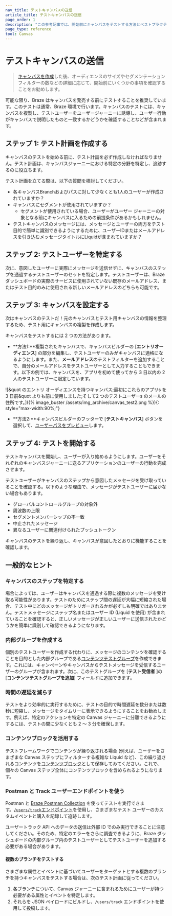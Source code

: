 ```yaml
---
nav_title: テストキャンバスの送信
article_title: テストキャンバスの送信
page_order: 1
description: "この参考記事では、開始前にキャンバスをテストする方法とベストプラクティスを説明します。"
page_type: reference
tool: Canvas
---
```


# テストキャンバスの送信

> [キャンバスを作成]({{site.baseurl}}/user_guide/engagement_tools/canvas/create_a_canvas/create_a_canvas/)した後、オーディエンスのサイズやセグメンテーションフィルターの数などの詳細に応じて、開始前にいくつかの事項を確認することをお勧めします。

可能な限り、Braze はキャンバスを発売する前にテストすることを推奨しています。このテストは通常、Braze 環境で行います。キャンバスのテストには、キャンバスを複製し、テストユーザーをユーザージャーニーに誘導し、ユーザー行動がキャンバスで説明したものと一致するかどうかを確認することなどが含まれます。

## ステップ 1: テスト計画を作成する

キャンバスのテストを始める前に、テスト計画を必ず作成しなければなりません。テスト計画は、キャンバスジャーニーにおける特定の分野を特定し、追跡するのに役立ちます。

テスト計画を立てる際は、以下の質問を検討してください。
- 各キャンバスBranchおよびパスに対して少なくとも1人のユーザーが作成されていますか？
- キャンバスにセグメントが使用されていますか？ 
	- セグメントが使用されている場合、ユーザーがユーザー ジャーニーの対象となる前にキャンバスに入るための前提条件があるかもしれません。
- テストキャンバスのメッセージには、メッセージとユーザーの両方をテスト目的で簡単に識別できるようにするために、ユーザーIDまたはメールアドレスを引き込むメッセージタイトルにLiquidが含まれていますか？

## ステップ 2: テストユーザーを特定する

次に、意図したユーザーに実際にメッセージを送信せずに、キャンバスのステップを通過するテストユーザーのセットを特定します。テストユーザーは、Braze ダッシュボードの実際のサービスに使用されていない既存のメールアドレス、またはテスト目的のみに使用される新しいメールアドレスのどちらも可能です。 

## ステップ 3: キャンバスを設定する

次はキャンバスのテストだ！元のキャンバスとテスト用キャンバスの情報を整理するため、テスト用にキャンバスの複製を作成します。

キャンバスをテストするには 2 つの方法があります。 

- **方法1:**複製されたキャンバスで、キャンバスビルダーの [**エントリオーディエンス**] の部分を編集し、テストユーザーのみがキャンバスに適格になるようにします。また、**メールアドレス**のテストフィルターを追加することで、自分のメールアドレスをテストユーザーとして入力することもできます。以下の例では、キャンバスを、アプリを初めて使ってから 3 日以内の 2 人のテストユーザーに限定しています。

\![&quot のエントリ オーディエンスを持つキャンバス;最初にこれらのアプリs を3 日前&quot よりも前に使用しました;そして2 つのテストユーザーs のメールの住所です。]({% image_buster /assets/img_archive/canvas_test2.png %}){: style="max-width:90%;"}

- **方法2:**キャンバスビルダーのフッターで [**テストキャンバス**] ボタンを選択して、[ユーザーパスをプレビュー]({{site.baseurl}}/preview_user_paths/)します。

## ステップ 4: テストを開始する

テストキャンバスを開始し、ユーザーが入り始めるようにします。ユーザーをそれぞれのキャンバスジャーニーに送るアプリケーションのユーザーの行動を完成させます。

テストユーザーがキャンバスのステップから意図したメッセージを受け取っていることを確認する。以下のような理由で、メッセージがテストユーザーに届かない場合もあります。

- グローバルコントロールグループの対象外
- 周波数の上限
- セグメントメンバーシップの不一致
- 中止されたメッセージ
- 異なるユーザーに関連付けられたプッシュトークン

キャンバスのテストを繰り返し、キャンバスが意図したとおりに機能することを確認します。

## 一般的なヒント

### キャンバスのステップを特定する

場合によっては、ユーザーはキャンバスを通過する際に複数のメッセージを受け取る可能性があります。テストのためにステップ間の遅延が大幅に短縮された場合、テスト中にどのメッセージがトリガーされるかが必ずしも明確ではありません。テストメッセージにステップ名またはユーザー ID (Liquid を使用) が含まれていることを確認すると、正しいメッセージが正しいユーザーに送信されたかどうかを簡単に識別して確認できるようになります。

### 内部グループを作成する

個別のテストユーザーを作成する代わりに、メッセージのコンテンツを確認することを目的とした内部グループである[コンテンツテストグループ]({{site.baseurl}}/user_guide/administrative/app_settings/internal_groups_tab/)を作成できます。これには、キャンペーンやキャンバスからテストメッセージを受信するユーザーのグループが含まれます。次に、このテストグループを [**テスト受信者** ]の [**コンテンツテストグループを追加**] フィールドに追加できます。

### 時間の遅延を減らす

テストをより効率的に実行するために、テストの目的で時間遅延を数分または数秒に短縮し、メッセージをタイムリーに表示できるようにすることをお勧めします。例えば、特定のアクションを特定の Canvas ジャーニーに分離できるようにするには、テストの間に少なくとも 2 ～ 3 分を確保します。

### コンテンツブロックを活用する

テストフレームワークでコンテンツが繰り返される場合 (例えば、ユーザーをさまざまな Canvas ステップにフィルターする複雑な Liquid など)、この繰り返されるコンテンツを[コンテンツブロック]({{site.baseurl}}/user_guide/engagement_tools/templates_and_media/content_blocks#content-blocks)として保存してみてください。これで、個々の Canvas ステップ全体にコンテンツブロックを含められるようになります。

### Postman と Track ユーザーエンドポイントを使う

Postman と [Braze Postman Collection]({{site.baseurl}}/api/postman_collection/) を使ってテストを実行できます。[`/users/track`エンドポイント]({{site.baseurl}}/api/endpoints/user_data/post_user_track/)を使用し、さまざまなテスト ユーザーのカスタムイベントと購入を記録して追跡します。

ユーザートラック API へのデータの送信は外部 ID でのみ実行できることに注意してください。そのため、特定のエラーをさらに調査できるように、Braze ダッシュボードの内部グループ内のテストユーザーとしてテストユーザーを追加する必要がある場合があります。 

#### 複数のブランチをテストする

さまざまな属性とイベントに基づいてユーザーをターゲットとする複数のブランチを持つキャンバスをテストする場合は、次のテスト計画に従ってください。

1. 各ブランチについて、Canvas ジャーニーに含まれるためにユーザーが持つ必要がある属性とイベントを特定します。
2. それらを JSON ペイロードにビルドし、`/users/track` エンドポイントを使用して投稿します。


